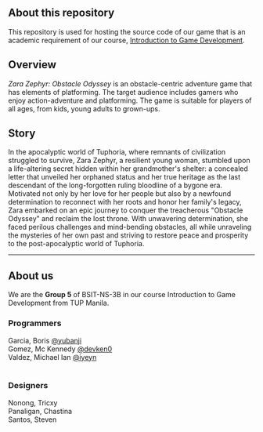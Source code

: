 ## About this repository

This repository is used for hosting the source code of our game that is an academic requirement of our course, [Introduction to Game Development](https://github.com/topics/introduction-to-game-development).  

## Overview

*Zara Zephyr: Obstacle Odyssey* is an obstacle-centric adventure game that has elements of platforming. The target audience includes gamers who enjoy action-adventure and platforming. The game is suitable for players of all ages, from kids, young adults to grown-ups.

## Story

In the apocalyptic world of Tuphoria, where remnants of civilization struggled to survive, Zara Zephyr, a resilient young woman, stumbled upon a life-altering secret hidden within her grandmother's shelter: a concealed letter that unveiled her orphaned status and her true heritage as the last descendant of the long-forgotten ruling bloodline of a bygone era. Motivated not only by her love for her people but also by a newfound determination to reconnect with her roots and honor her family's legacy, Zara embarked on an epic journey to conquer the treacherous "Obstacle Odyssey" and reclaim the lost throne. With unwavering determination, she faced perilous challenges and mind-bending obstacles, all while unraveling the mysteries of her own past and striving to restore peace and prosperity to the post-apocalyptic world of Tuphoria.

--- 

## About us 

We are the **Group 5** of BSIT-NS-3B in our course Introduction to Game Development from TUP Manila.

### Programmers

Garcia, Boris [@yubanji](https://github.com/yubanji)<br>
Gomez, Mc Kennedy [@devken0](https://github.com/devken0)<br>
Valdez, Michael Ian [@iyeyn](https://github.com/iyeyn)<br><br>

### Designers

Nonong, Tricxy <br>
Panaligan, Chastina <br>
Santos, Steven <br>

